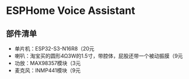 # ESPHome Voice Assistant

## 部件清单
- 单片机：ESP32-S3-N16R8（20元
- 喇叭：淘宝买的圆形4Ω3W的1.5寸，带腔体，屁股还带一个被动振膜（9元
- 功放：MAX98357模块（3元
- 麦克风：INMP441模块（9元

